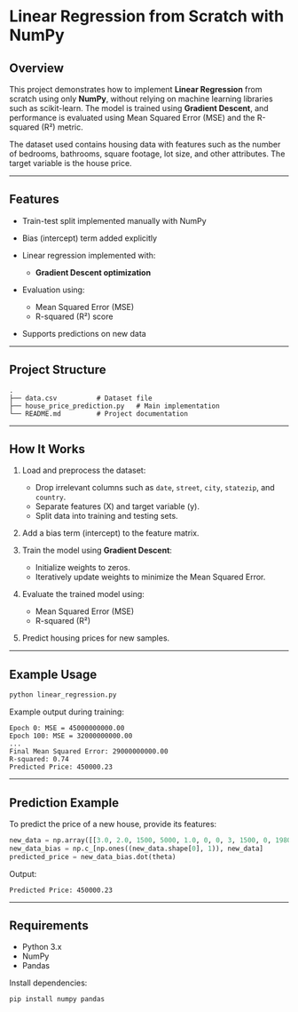 # Linear Regression from Scratch with NumPy

## Overview

This project demonstrates how to implement **Linear Regression** from scratch using only **NumPy**, without relying on machine learning libraries such as scikit-learn. The model is trained using **Gradient Descent**, and performance is evaluated using Mean Squared Error (MSE) and the R-squared (R²) metric.

The dataset used contains housing data with features such as the number of bedrooms, bathrooms, square footage, lot size, and other attributes. The target variable is the house price.

---

## Features

* Train-test split implemented manually with NumPy
* Bias (intercept) term added explicitly
* Linear regression implemented with:

  * **Gradient Descent optimization**
* Evaluation using:

  * Mean Squared Error (MSE)
  * R-squared (R²) score
* Supports predictions on new data

---

## Project Structure

```
.
├── data.csv          # Dataset file
├── house_price_prediction.py   # Main implementation
└── README.md         # Project documentation
```

---

## How It Works

1. Load and preprocess the dataset:

   * Drop irrelevant columns such as `date`, `street`, `city`, `statezip`, and `country`.
   * Separate features (X) and target variable (y).
   * Split data into training and testing sets.

2. Add a bias term (intercept) to the feature matrix.

3. Train the model using **Gradient Descent**:

   * Initialize weights to zeros.
   * Iteratively update weights to minimize the Mean Squared Error.

4. Evaluate the trained model using:

   * Mean Squared Error (MSE)
   * R-squared (R²)

5. Predict housing prices for new samples.

---

## Example Usage

```bash
python linear_regression.py
```

Example output during training:

```
Epoch 0: MSE = 45000000000.00
Epoch 100: MSE = 32000000000.00
...
Final Mean Squared Error: 29000000000.00
R-squared: 0.74
Predicted Price: 450000.23
```

---

## Prediction Example

To predict the price of a new house, provide its features:

```python
new_data = np.array([[3.0, 2.0, 1500, 5000, 1.0, 0, 0, 3, 1500, 0, 1980, 2005]])
new_data_bias = np.c_[np.ones((new_data.shape[0], 1)), new_data]
predicted_price = new_data_bias.dot(theta)
```

Output:

```
Predicted Price: 450000.23
```

---

## Requirements

* Python 3.x
* NumPy
* Pandas

Install dependencies:

```bash
pip install numpy pandas
```

